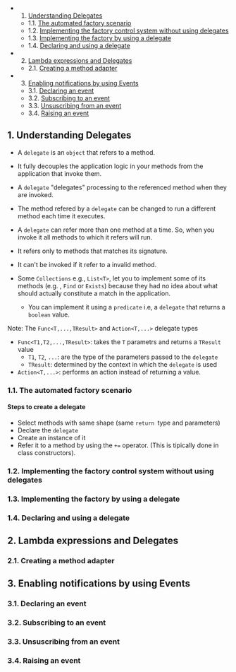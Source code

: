 <!-- vscode-markdown-toc -->
* 1. [Understanding Delegates](#UnderstandingDelegates)
	* 1.1. [The automated factory scenario](#Theautomatedfactoryscenario)
	* 1.2. [Implementing the factory control system without using delegates](#Implementingthefactorycontrolsystemwithoutusingdelegates)
	* 1.3. [Implementing the factory by using a delegate](#Implementingthefactorybyusingadelegate)
	* 1.4. [Declaring and using a delegate](#Declaringandusingadelegate)
* 2. [Lambda expressions and Delegates](#LambdaexpressionsandDelegates)
	* 2.1. [Creating a method adapter](#Creatingamethodadapter)
* 3. [Enabling notifications by using Events](#EnablingnotificationsbyusingEvents)
	* 3.1. [Declaring an event](#Declaringanevent)
	* 3.2. [Subscribing to an event](#Subscribingtoanevent)
	* 3.3. [Unsuscribing from an event](#Unsuscribingfromanevent)
	* 3.4. [Raising an event](#Raisinganevent)

<!-- vscode-markdown-toc-config
	numbering=true
	autoSave=true
	/vscode-markdown-toc-config -->
<!-- /vscode-markdown-toc -->

##  1. <a name='UnderstandingDelegates'></a>Understanding Delegates

- A `delegate` is an `object` that refers to a method.
- It fully decouples the application logic in your methods from the application that invoke them.
- A `delegate` "delegates" processing to the referenced method when they are invoked.
- The method refered by a `delegate` can be changed to run a different method each time it executes.
- A `delegate` can refer more than one method at a time. So, when you invoke it all methods to which it refers will run.
- It refers only to methods that matches its signature.
- It can't be invoked if it refer to a invalid method.

- Some `Collections` e.g., `List<T>`, let you to implement some of its methods (e.g. , `Find` or `Exists`) because they had no idea about what should actually constitute a match in the application.
  - You can implement it using a `predicate` i.e, a `delegate` that returns a `boolean` value. 

Note: The `Func<T,...,TResult>` and `Action<T,...>` delegate types
- `Func<T1,T2,...,TResult>`: takes the `T` parametrs and returns a `TResult` value
  - `T1`, `T2`, `...`: are the type of the parameters passed to the `delegate`
  - `TResult`: determined by the context in which the `delegate`  is used
- `Action<T,...>`: performs an action instead of returning a value.
###  1.1. <a name='Theautomatedfactoryscenario'></a>The automated factory scenario

#### Steps to create a delegate
- Select methods with same shape (same `return `type and parameters)
- Declare the `delegate`
- Create an instance of it
- Refer it to a method by using the `+=` operator. (This is tipically done in class constructors).


###  1.2. <a name='Implementingthefactorycontrolsystemwithoutusingdelegates'></a>Implementing the factory control system without using delegates

###  1.3. <a name='Implementingthefactorybyusingadelegate'></a>Implementing the factory by using a delegate

###  1.4. <a name='Declaringandusingadelegate'></a>Declaring and using a delegate

##  2. <a name='LambdaexpressionsandDelegates'></a>Lambda expressions and Delegates

###  2.1. <a name='Creatingamethodadapter'></a>Creating a method adapter

##  3. <a name='EnablingnotificationsbyusingEvents'></a>Enabling notifications by using Events

###  3.1. <a name='Declaringanevent'></a>Declaring an event

###  3.2. <a name='Subscribingtoanevent'></a>Subscribing to an event

###  3.3. <a name='Unsuscribingfromanevent'></a>Unsuscribing from an event

###  3.4. <a name='Raisinganevent'></a>Raising an event